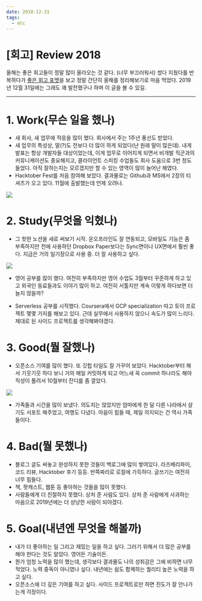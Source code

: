 ```yaml
---
date: 2018-12-31
tags: 
  - etc
---
```


#  [회고] Review 2018 

올해는 좋은 회고들이 정말 많이 올라오는 것 같다. (너무 부끄러워서) 썼다 지웠다를 반복하다가 [좋은 회고 포맷](https://adhrinae.github.io/posts/retrospective-2018)을 보고 정말 간단히 올해를 정리해보기로 마음 먹었다. 2019년 12월 31일에는 그래도 꽤 발전했구나 하며 이 글을 볼 수 있길. 

***

# 1. Work(무슨 일을 했나)

- 새 회사, 새 업무에 적응을 많이 했다. 회사에서 주는 1주년 풍선도 받았다. 
- 새 업무의 특성상, 말(?)도 전보다 더 많이 하게 되었다(난 원래 말이 많은데). 내게 발표는 항상 개발자들 대상이었는데, 이게 업무로 이어지게 되면서 비개발 직군과의 커뮤니케이션도 중요해지고, 클라이언트 스피킹 수업들도 회사 도움으로 3번 정도 들었다. 아직 잘하는지는 모르겠지만 할 수 있는 영역이 많이 늘어난 해였다. 
- Hacktober Fest를 처음 참여해 보았다. 결과물로는 Github과 MS에서 2장의 티셔츠가 오고 있다. 11월에 출발했는데 언제 오려나.

![](@assets/20181231/hacktober.png)

# 2. Study(무엇을 익혔나)

- 그 핫한 노션을 새로 써보기 시작. 온오프라인도 잘 연동되고, 모바일도 기능은 좀 부족하지만 전에 사용하던 Dropbox Paper보다는 Sync면이나 UX면에서 훨씬 좋다. 지금은 거의 일기장으로 사용 중. 더 잘 사용하고 싶다.

![](@assets/20181231/notion.png)

- 영어 공부를 많이 했다. 여전히 부족하지만 영어 수업도 3월부터 꾸준하게 하고 있고 외국인 동료들과도 이야기 많이 하고. 여전히 서툴지만 계속 이렇게 하다보면 더 늘지 않을까?

- Serverless 공부를 시작했다. Coursera에서 GCP specialization 따고 토이 프로젝트 몇몇 가지를 해보고 있다. 근데 실무에서 사용하지 않으니 속도가 많이 느리다. 제대로 된 사이드 프로젝트를 생각해봐야겠다.

# 3. Good(뭘 잘했나)

- 오픈소스 기여를 많이 했다. 또 깃헙 타일도 잘 가꾸어 보았다. Hacktober부터 해서 기웃기웃 하다 보니 거의 매일 커밋하게 되고 어느새 꼭 commit 하나라도 해야 직성이 풀려서 10월부터 잔디를 좀 깔았다. 

![](@assets/20181231/contribution2018.png)

- 가족들과 시간을 많이 보냈다. 의도치는 않았지만 엄마에게 한 달 다른 나라에서 살기도 서포트 해주었고, 여행도 다녔다. 마음이 힘들 때, 제일 의지되는 건 역시 가족들이다. 

# 4. Bad(뭘 못했나)

- 블로그 글도 써놓고 완성하지 못한 것들이 백로그에 많이 쌓여있다. 라즈베리파이, 코드 리뷰, Hacktober 후기 등등. 반쪽짜리로 로컬에 가득하다. 글쓰기는 여전히 너무 힘들다. 
- 책, 팟캐스트, 웹툰 등 좋아하는 것들을 많이 못했다. 
- 사람들에게 더 친절하지 못했다. 상처 준 사람도 있다. 상처 준 사람에게 사과하는 마음으로 2019년에는 더 상냥한 사람이 되야겠다. 

# 5. Goal(내년엔 무엇을 해볼까)

- 내가 더 좋아하는 일 그리고 재밌는 일을 하고 싶다. 그러기 위해서 더 많은 공부를 해야 한다는 것도 알았다. 영어든 기술이든.
- 뭔가 엄청 노력을 많이 했는데, 생각보다 결과물도 나의 성취감은 그에 비하면 너무 적었다. 노력 중독이 아니였나 싶다. 내년에는 쉼도 함께하는 퀄리티 높은 노력을 하고 싶다. 
- 오픈소스에 더 깊은 기여를 하고 싶다. 사이드 프로젝트로만 하면 진도가 잘 안나가는게 걱정이다. 


